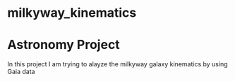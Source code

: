 # milkyway_kinematics
# Astronomy Project
In this project I am trying to alayze the milkyway galaxy kinematics by using Gaia data
